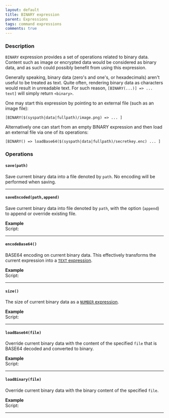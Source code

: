 ```yaml
---
layout: default
title: BINARY expression
parent: Expressions
tags: command expressions
comments: true
---
```



### Description
`BINARY` expression provides a set of operations related to binary data. Content such as image or encrypted data 
would be considered as binary data, and as such could possibly benefit from using this expression.

Generally speaking, binary data (zero's and one's, or hexadecimals) aren't useful to be treated as text. Quite often,
rendering binary data as characters would result in unreadable text. For such reason, `[BINARY(...)] => ... text]` will
simply return `<binary>`.  

One may start this expression by pointing to an external file (such as an image file):
```
[BINARY($(syspath|data|fullpath)/image.png) => ... ]
```

Alternatively one can start from an empty BINARY expression and then load an external file via one of its operations:
```
[BINARY() => loadBase64($(syspath|data|fullpath)/secretkey.enc) ... ]
```

### Operations
#### **`save(path)`**
Save current binary data into a file denoted by `path`. No encoding will be performed when saving.

-----

#### **`saveEncoded(path,append)`**
Save current binary data into file denoted by `path`, with the option (`append`) to append or override existing file.

**Example**<br/>
Script:<br/>

-----

#### **`encodeBase64()`**
BASE64 encoding on current binary data. This effectively transforms the current expression into a 
[`TEXT` expression](TEXTexpression).

**Example**<br/>
Script:<br/>

-----

#### **`size()`**
The size of current binary data as a [`NUMBER` expression](NUMBERexpression).

**Example**<br/>
Script:<br/>

-----

#### **`loadBase64(file)`**
Override current binary data with the content of the specified `file` that is BASE64 decoded and converted to binary.

**Example**<br/>
Script:<br/>

-----

#### **`loadBinary(file)`**
Override current binary data with the binary content of the specified `file`.

**Example**<br/>
Script:<br/>

-----


